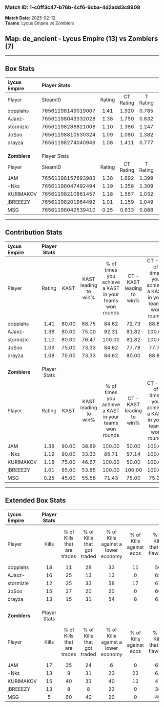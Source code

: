 ### Match ID: 1-c0ff3c47-b76b-4cf6-9cba-4d2add3c8908  
**Match Date**: 2025-02-12  
**Teams**: Lycus Empire vs Zomblers  

## **Map**: de_ancient - Lycus Empire (13) vs Zomblers (7)  
---  

## Box Stats  

| **Lycus Empire** | Player Stats      |        |           |          |       |       |       |         |        |      |     |
| :- | :- | :-: | :-: | :-: | :-: | :-: | :-: | :-: | :-: | :-: | :-: |
| Player           | SteamID           | Rating | CT Rating | T Rating | KAST  |  ADR  | Kills | Assists | Deaths | K/D  | HS% |
| dopplahs         | 76561198149019007 |  1.41  |   1.920   |  0.785   | 80.00 | 95.7  |  18   |    6    |   13   | 1.38 | 55  |
| AJaxz-           | 76561198043332028 |  1.38  |   1.750   |  0.832   | 80.00 | 90.0  |  16   |    4    |   10   | 1.60 | 56  |
| stormizle        | 76561198288821008 |  1.10  |   1.386   |  1.247   | 80.00 | 77.3  |  12   |    8    |   13   | 0.92 | 50  |
| JoSoo            | 76561198810530324 |  1.09  |   1.080   |  1.382   | 75.00 | 62.6  |  15   |    2    |   14   | 1.07 | 60  |
| drayza           | 76561198274040949 |  1.08  |   1.411   |  0.777   | 75.00 | 72.7  |  13   |    4    |   13   | 1.00 | 23  |
|                  |                   |        |           |          |       |       |       |         |        |      |     |
|                  |                   |        |           |          |       |       |       |         |        |      |     |
|                  |                   |        |           |          |       |       |       |         |        |      |     |
| **Zomblers**     | Player Stats      |        |           |          |       |       |       |         |        |      |     |
| Player           | SteamID           | Rating | CT Rating | T Rating | KAST  |  ADR  | Kills | Assists | Deaths | K/D  | HS% |
| JAM              | 76561198157693983 |  1.38  |   1.692   |  1.399   | 90.00 | 103.8 |  17   |   10    |   17   | 1.00 | 35  |
| -Nks             | 76561198047492494 |  1.19  |   1.358   |  1.309   | 90.00 | 85.6  |  13   |    7    |   15   | 0.87 | 61  |
| KURIMAKOV        | 76561198210861457 |  1.18  |   1.567   |  1.032   | 75.00 | 78.3  |  15   |    4    |   13   | 1.15 | 46  |
| jBREEEZY         | 76561198201964492 |  1.01  |   1.159   |  1.049   | 65.00 | 72.5  |  13   |    6    |   13   | 1.00 | 69  |
| MSG              | 76561198042539410 |  0.25  |   0.633   |  0.088   | 45.00 | 19.2  |   5   |    2    |   16   | 0.31 | 40  |
---  

## Contribution Stats  

| **Lycus Empire** | Player Stats |       |                      |                                                        |                           |                                                             |                          |                                                            |
| :- | :-: | :-: | :-: | :-: | :-: | :-: | :-: | :-: |
| Player           |    Rating    | KAST  | KAST leading to win% | % of times you achieve a KAST in your teams won rounds | CT - KAST leading to win% | CT - % of times you achieve a KAST in your teams won rounds | T - KAST leading to win% | T - % of times you achieve a KAST in your teams won rounds |
| dopplahs         |     1.41     | 80.00 |        68.75         |                         84.62                          |           72.73           |                            88.89                            |          60.00           |                           75.00                            |
| AJaxz-           |     1.38     | 80.00 |        75.00         |                         92.31                          |           81.82           |                           100.00                            |          60.00           |                           75.00                            |
| stormizle        |     1.10     | 80.00 |        76.47         |                         100.00                         |           81.82           |                           100.00                            |          66.67           |                           100.00                           |
| JoSoo            |     1.09     | 75.00 |        73.33         |                         84.62                          |           77.78           |                            77.78                            |          66.67           |                           100.00                           |
| drayza           |     1.08     | 75.00 |        73.33         |                         84.62                          |           80.00           |                            88.89                            |          60.00           |                           75.00                            |
|                  |              |       |                      |                                                        |                           |                                                             |                          |                                                            |
|                  |              |       |                      |                                                        |                           |                                                             |                          |                                                            |
|                  |              |       |                      |                                                        |                           |                                                             |                          |                                                            |
| **Zomblers**     | Player Stats |       |                      |                                                        |                           |                                                             |                          |                                                            |
| Player           |    Rating    | KAST  | KAST leading to win% | % of times you achieve a KAST in your teams won rounds | CT - KAST leading to win% | CT - % of times you achieve a KAST in your teams won rounds | T - KAST leading to win% | T - % of times you achieve a KAST in your teams won rounds |
| JAM              |     1.38     | 90.00 |        38.89         |                         100.00                         |           50.00           |                           100.00                            |          30.00           |                           100.00                           |
| -Nks             |     1.19     | 90.00 |        33.33         |                         85.71                          |           57.14           |                           100.00                            |          18.18           |                           66.67                            |
| KURIMAKOV        |     1.18     | 75.00 |        46.67         |                         100.00                         |           50.00           |                           100.00                            |          42.86           |                           100.00                           |
| jBREEEZY         |     1.01     | 65.00 |        53.85         |                         100.00                         |          100.00           |                           100.00                            |          33.33           |                           100.00                           |
| MSG              |     0.25     | 45.00 |        55.56         |                         71.43                          |           75.00           |                            75.00                            |          40.00           |                           66.67                            |
---  

## Extended Box Stats  

| **Lycus Empire** | Player Stats |                            |                            |                                    |                         |                              |                                 |        |                             |                                     |                          |                               |                            |
| :- | :-: | :-: | :-: | :-: | :-: | :-: | :-: | :-: | :-: | :-: | :-: | :-: | :-: |
| Player           |    Kills     | % of Kills that are trades | % of Kills that got traded | % of Kills against a lower economy | % of Kills against ecos | % of Kills that are flawless | % of Kills that are close duels | Deaths | % of Deaths that get traded | % of Deaths against a lower economy | % of Deaths against ecos | % of Deaths that are flawless | % of Deaths that are close |
| dopplahs         |      18      |             11             |             28             |                 33                 |           11            |              50              |                6                |   13   |             15              |                 15                  |            0             |              46               |             8              |
| AJaxz-           |      16      |             25             |             13             |                 13                 |            0            |              69              |                6                |   10   |              0              |                 30                  |            0             |              50               |             10             |
| stormizle        |      12      |             25             |             33             |                 58                 |           17            |              67              |                8                |   13   |             54              |                 23                  |            0             |              46               |             8              |
| JoSoo            |      15      |             27             |             20             |                 20                 |            0            |              60              |                7                |   14   |             29              |                 29                  |            7             |              64               |             7              |
| drayza           |      13      |             15             |             31             |                 54                 |            8            |              62              |                8                |   13   |             23              |                  8                  |            0             |              54               |             8              |
|                  |              |                            |                            |                                    |                         |                              |                                 |        |                             |                                     |                          |                               |                            |
|                  |              |                            |                            |                                    |                         |                              |                                 |        |                             |                                     |                          |                               |                            |
|                  |              |                            |                            |                                    |                         |                              |                                 |        |                             |                                     |                          |                               |                            |
| **Zomblers**     | Player Stats |                            |                            |                                    |                         |                              |                                 |        |                             |                                     |                          |                               |                            |
| Player           |    Kills     | % of Kills that are trades | % of Kills that got traded | % of Kills against a lower economy | % of Kills against ecos | % of Kills that are flawless | % of Kills that are close duels | Deaths | % of Deaths that get traded | % of Deaths against a lower economy | % of Deaths against ecos | % of Deaths that are flawless | % of Deaths that are close |
| JAM              |      17      |             35             |             24             |                 6                  |            0            |              65              |               18                |   17   |             29              |                 18                  |            6             |              47               |             6              |
| -Nks             |      13      |             8              |             31             |                 23                 |           23            |              62              |                0                |   15   |             33              |                 13                  |            0             |              40               |             13             |
| KURIMAKOV        |      15      |             40             |             33             |                 40                 |           13            |              47              |                7                |   13   |             15              |                 15                  |            8             |              62               |             8              |
| jBREEEZY         |      13      |             8              |             8              |                 23                 |            0            |              38              |                8                |   13   |             23              |                  8                  |            0             |              69               |             0              |
| MSG              |      5       |             60             |             40             |                 20                 |            0            |              40              |                0                |   16   |             19              |                 13                  |            6             |              94               |             6              |
